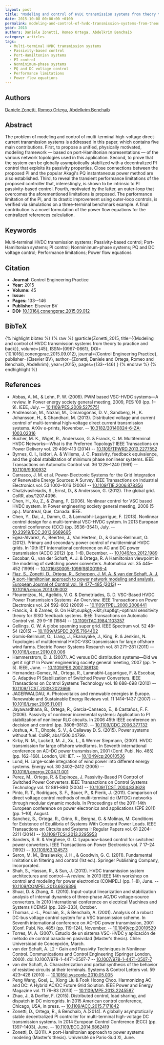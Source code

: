```yaml
---
layout: post
title: "Modeling and control of HVDC transmission systems from theory to practice and back"
date: 2015-10-08 00:00:00 +0100
permalink: modeling-and-control-of-hvdc-transmission-systems-from-theory-to-practice-and-back
year: 2015
authors: Daniele Zonetti, Romeo Ortega, Abdelkrim Benchaib
category: articles
tags:
  - Multi-terminal HVDC transmission systems
  - Passivity-based control
  - Port-Hamiltonian systems
  - PI control
  - Nonminimum-phase systems
  - PQ and DC voltage control
  - Performance limitations
  - Power flow equations
---
```

 
## Authors
[Daniele Zonetti](authors/daniele_zonetti), [Romeo Ortega](authors/romeo_ortega), [Abdelkrim Benchaib](authors/abdelkrim_benchaib)
 
## Abstract
The problem of modeling and control of multi-terminal high-voltage direct-current transmission systems is addressed in this paper, which contains five main contributions. First, to propose a unified, physically motivated, modeling framework — based on port-Hamiltonian representations — of the various network topologies used in this application. Second, to prove that the system can be globally asymptotically stabilized with a decentralized PI control that exploits its passivity properties. Close connections between the proposed PI and the popular Akagi's PQ instantaneous power method are also established. Third, to reveal the transient performance limitations of the proposed controller that, interestingly, is shown to be intrinsic to PI passivity-based control. Fourth, motivated by the latter, an outer-loop that overcomes the aforementioned limitations is proposed. The performance limitation of the PI, and its drastic improvement using outer-loop controls, is verified via simulations on a three-terminal benchmark example. A final contribution is a novel formulation of the power flow equations for the centralized references calculation.
 
## Keywords
Multi-terminal HVDC transmission systems; Passivity-based control; Port-Hamiltonian systems; PI control; Nonminimum-phase systems; PQ and DC voltage control; Performance limitations; Power flow equations
 
## Citation
- **Journal:** Control Engineering Practice
- **Year:** 2015
- **Volume:** 45
- **Issue:** 
- **Pages:** 133--146
- **Publisher:** Elsevier BV
- **DOI:** [10.1016/j.conengprac.2015.09.012](https://doi.org/10.1016/j.conengprac.2015.09.012)
 
## BibTeX
{% highlight bibtex %}
{% raw %}
@article{Zonetti_2015,
  title={{Modeling and control of HVDC transmission systems from theory to practice and back}},
  volume={45},
  ISSN={0967-0661},
  DOI={10.1016/j.conengprac.2015.09.012},
  journal={Control Engineering Practice},
  publisher={Elsevier BV},
  author={Zonetti, Daniele and Ortega, Romeo and Benchaib, Abdelkrim},
  year={2015},
  pages={133--146}
}
{% endraw %}
{% endhighlight %}
 
## References
- Abbas, A. M., & Lehn, P. W. (2009). PWM based VSC-HVDC systems—A review. In Power energy society general meeting, 2009, PES ’09 (pp. 1–9). IEEE, July. -- [10.1109/PES.2009.5275751](https://doi.org/10.1109/PES.2009.5275751)
- Andreasson, M., Nazari, M., Dimarogonas, D. V., Sandberg, H., K. Johansson, H., & Ghandhari, M. (2013). Distributed voltage and current control of multi-terminal high-voltage direct current transmission systems. ArXiv e-prints, November. -- [10.3182/20140824-6-ZA-1003.02316](https://doi.org/10.3182/20140824-6-ZA-1003.02316)
- Bucher, M. K., Wiget, R., Andersson, G. & Franck, C. M. Multiterminal HVDC Networks—What is the Preferred Topology? IEEE Transactions on Power Delivery vol. 29 406–413 (2014) -- [10.1109/TPWRD.2013.2277552](https://doi.org/10.1109/TPWRD.2013.2277552)
- Byrnes, C. I., Isidori, A. & Willems, J. C. Passivity, feedback equivalence, and the global stabilization of minimum phase nonlinear systems. IEEE Transactions on Automatic Control vol. 36 1228–1240 (1991) -- [10.1109/9.100932](https://doi.org/10.1109/9.100932)
- Carrasco, J. M. et al. Power-Electronic Systems for the Grid Integration of Renewable Energy Sources: A Survey. IEEE Transactions on Industrial Electronics vol. 53 1002–1016 (2006) -- [10.1109/TIE.2006.878356](https://doi.org/10.1109/TIE.2006.878356)
- Chatzivasileiadis, S., Ernst, D., & Andersson, G. (2012). The global grid. CoRR, abs/1207.4096.
- Chen, H., Xu, Z., & Zhang, F. (2006). Nonlinear control for VSC based HVDC system. In Power engineering society general meeting, 2006 (5 pp.). Montreal, Que, Canada: IEEE.
- Chen, Y., Dai, J., Damm, G., & Lamnabhi-Lagarrigue, F. (2013). Nonlinear control design for a multi-terminal VSC-HVDC system. In 2013 European control conference (ECC) (pp. 3536–3541), July. -- [10.23919/ECC.2013.6669665](https://doi.org/10.23919/ECC.2013.6669665)
- Egea-Alvarez, A., Beerten, J., Van Hertem, D., & Gomis-Bellmunt, O. (2012). Primary and secondary power control of multiterminal HVDC grids. In 10th IET international conference on AC and DC power transmission (ACDC 2012) (pp. 1–6), December. -- [10.1049/cp.2012.1989](https://doi.org/10.1049/cp.2012.1989)
- Escobar, G., van der Schaft, A. J. & Ortega, R. A Hamiltonian viewpoint in the modeling of switching power converters. Automatica vol. 35 445–452 (1999) -- [10.1016/S0005-1098(98)00196-4](https://doi.org/10.1016/S0005-1098(98)00196-4)
- [Fiaz, S., Zonetti, D., Ortega, R., Scherpen, J. M. A. & van der Schaft, A. J. A port-Hamiltonian approach to power network modeling and analysis. European Journal of Control vol. 19 477–485 (2013)](a-port-hamiltonian-approach-to-power-network-modeling-and-analysis) -- [10.1016/j.ejcon.2013.09.002](https://doi.org/10.1016/j.ejcon.2013.09.002)
- Flourentzou, N., Agelidis, V. G. & Demetriades, G. D. VSC-Based HVDC Power Transmission Systems: An Overview. IEEE Transactions on Power Electronics vol. 24 592–602 (2009) -- [10.1109/TPEL.2008.2008441](https://doi.org/10.1109/TPEL.2008.2008441)
- Francis, B. & Zames, G. On H&amp;lt;sup&amp;gt;∞&amp;lt;/sup&amp;gt;-optimal sensitivity theory for SISO feedback systems. IEEE Transactions on Automatic Control vol. 29 9–16 (1984) -- [10.1109/TAC.1984.1103357](https://doi.org/10.1109/TAC.1984.1103357)
- Gellings, C. W. A globe spanning super grid. IEEE Spectrum vol. 52 48–54 (2015) -- [10.1109/MSPEC.2015.7164402](https://doi.org/10.1109/MSPEC.2015.7164402)
- Gomis-Bellmunt, O., Liang, J., Ekanayake, J., King, R. & Jenkins, N. Topologies of multiterminal HVDC-VSC transmission for large offshore wind farms. Electric Power Systems Research vol. 81 271–281 (2011) -- [10.1016/j.epsr.2010.09.006](https://doi.org/10.1016/j.epsr.2010.09.006)
- Hammerstrom, D. J. (2007). AC versus DC distribution systems—Did we get it right? In Power engineering society general meeting, 2007 (pp. 1–5). IEEE, June. -- [10.1109/PES.2007.386130](https://doi.org/10.1109/PES.2007.386130)
- Hernandez-Gomez, M., Ortega, R., Lamnabhi-Lagarrigue, F. & Escobar, G. Adaptive PI Stabilization of Switched Power Converters. IEEE Transactions on Control Systems Technology vol. 18 688–698 (2010) -- [10.1109/TCST.2009.2023669](https://doi.org/10.1109/TCST.2009.2023669)
- JAGERWALDAU, A. Photovoltaics and renewable energies in Europe. Renewable and Sustainable Energy Reviews vol. 11 1414–1437 (2007) -- [10.1016/j.rser.2005.11.001](https://doi.org/10.1016/j.rser.2005.11.001)
- Jayawardhana, B., Ortega, R., Garcia-Canseco, E., & Castaños, F. F. (2006). Passivity of nonlinear incremental systems: Application to PI stabilization of nonlinear RLC circuits. In 2006 45th IEEE conference on decision and control (pp. 3808–3812). -- [10.1109/CDC.2006.377132](https://doi.org/10.1109/CDC.2006.377132)
- Joshua, A. T., Dhople, S. V., & Callaway D. S. (2015). Power systems without fuel. CoRR, abs/1506.04799.
- Kirby, N. M., Luckett, M. J., Xu, L., & Werner Siepmann, (2001). HVDC transmission for large offshore windfarms. In Seventh international conference on AC–DC power transmission, 2001 (Conf. Publ. No. 485) (pp. 162–168). London, UK: IET. -- [10.1049/cp:20010536](https://doi.org/10.1049/cp:20010536)
- Lund, H. Large-scale integration of wind power into different energy systems. Energy vol. 30 2402–2412 (2005) -- [10.1016/j.energy.2004.11.001](https://doi.org/10.1016/j.energy.2004.11.001)
- Perez, M., Ortega, R. & Espinoza, J. Passivity-Based PI Control of Switched Power Converters. IEEE Transactions on Control Systems Technology vol. 12 881–890 (2004) -- [10.1109/TCST.2004.833628](https://doi.org/10.1109/TCST.2004.833628)
- Pinto, R. T., Rodrigues, S. F., Bauer, P., & Pierik, J. (2011). Comparison of direct voltage control methods of multi-terminal dc (MTDC) networks through modular dynamic models. In Proceedings of the 2011-14th European conference on power electronics and applications (EPE 2011) (pp. 1–10), August.
- Sanchez, S., Ortega, R., Grino, R., Bergna, G. & Molinas, M. Conditions for Existence of Equilibria of Systems With Constant Power Loads. IEEE Transactions on Circuits and Systems I: Regular Papers vol. 61 2204–2211 (2014) -- [10.1109/TCSI.2013.2295953](https://doi.org/10.1109/TCSI.2013.2295953)
- Sanders, S. R. & Verghese, G. C. Lyapunov-based control for switched power converters. IEEE Transactions on Power Electronics vol. 7 17–24 (1992) -- [10.1109/63.124573](https://doi.org/10.1109/63.124573)
- Seron, M. M., Braslavsky, J. H., & Goodwin, G. C. (2011). Fundamental limitations in filtering and control (1st ed.). Springer Publishing Company, Incorporated.
- Shah, S., Hassan, R., & Sun, J. (2013). HVDC transmission system architectures and control—A review. In 2013 IEEE 14th workshop on control and modeling for power electronics (COMPEL) (pp. 1–8), June. -- [10.1109/COMPEL.2013.6626396](https://doi.org/10.1109/COMPEL.2013.6626396)
- Shuai, D. & Zhang, X. (2010). Input-output linearization and stabilization analysis of internal dynamics of three-phase AC/DC voltage-source converters. In 2010 International conference on electrical Machines and Systems (ICEMS) (pp. 329–333), October.
- Thomas, J.-L., Poullain, S., & Benchaib, A. (2001). Analysis of a robust DC-bus voltage control system for a VSC transmission scheme. In Seventh international conference on AC–DC power transmission, 2001 (Conf. Publ. No. 485) (pp. 119–124), November. -- [10.1049/cp:20010529](https://doi.org/10.1049/cp:20010529)
- Torres, M. A. (2007). Estudio de un sistema VSC-HVDC y aplicación de método de control basado en pasividad (Master's thesis). Chile: Universidad de Concepción, March.
- van der Schaft, A. L2 - Gain and Passivity Techniques in Nonlinear Control. Communications and Control Engineering (Springer London, 2000). doi:10.1007/978-1-4471-0507-7 -- [10.1007/978-1-4471-0507-7](https://doi.org/10.1007/978-1-4471-0507-7)
- van der Schaft, A. Characterization and partial synthesis of the behavior of resistive circuits at their terminals. Systems &amp; Control Letters vol. 59 423–428 (2010) -- [10.1016/j.sysconle.2010.05.005](https://doi.org/10.1016/j.sysconle.2010.05.005)
- Peng Wang, Goel, L., Xiong Liu & Fook Hoong Choo. Harmonizing AC and DC: A Hybrid AC/DC Future Grid Solution. IEEE Power and Energy Magazine vol. 11 76–83 (2013) -- [10.1109/MPE.2013.2245587](https://doi.org/10.1109/MPE.2013.2245587)
- Zhao, J., & Dorfler, F. (2015). Distributed control, load sharing, and dispatch in DC microgrids. In 2015 American control conference, Chicago, USA, in press. -- [10.1109/ACC.2015.7171842](https://doi.org/10.1109/ACC.2015.7171842)
- Zonetti, D., Ortega, R., & Benchaib, A.(2014). A globally asymptotically stable decentralized PI controller for multi-terminal high-voltage DC transmission systems. In 2014 European Control Conference (ECC) (pp. 1397–1403), June. -- [10.1109/ECC.2014.6862419](https://doi.org/10.1109/ECC.2014.6862419)
- Zonetti, D. (2011). A port-Hamiltonian approach to power systems modeling (Master's thesis). Université de Paris-Sud XI, June.

